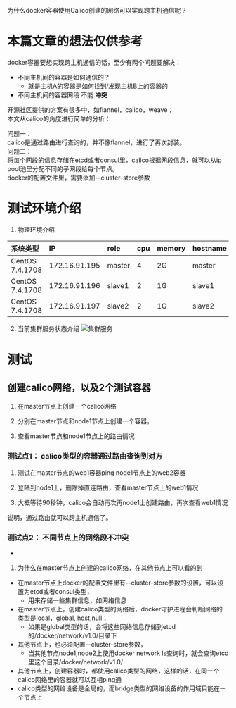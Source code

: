 为什么docker容器使用Calico创建的网络可以实现跨主机通信呢？  

# 本篇文章的想法仅供参考  

docker容器要想实现跨主机通信的话，至少有两个问题要解决：  
- 不同主机间的容器是如何通信的？
    - 就是主机A的容器是如何找到/发现主机B上的容器的
- 不同主机间的容器网段 不能 __冲突__  

开源社区提供的方案有很多中，如flannel，calico，weave；  
本文从calico的角度进行简单的分析：  

问题一：  
    calico是通过路由进行查询的，并不像flannel，进行了再次封装。  
问题二：  
    将每个网段的信息存储在etcd或者consul里，calico根据网段信息，就可以从ip pool池里分配不同的子网段给每个节点。  
    docker的配置文件里，需要添加--cluster-store参数

# 测试环境介绍  
1. 物理环境介绍  

|**系统类型**|**IP**|**role**|**cpu**|**memory**|**hostname**|
|:---|:---|:---|:---|:---|:---|
|CentOS 7.4.1708|172.16.91.195|master|4|2G|master|
|CentOS 7.4.1708|172.16.91.196|slave1|2|1G|slave1|
|CentOS 7.4.1708|172.16.91.197|slave2|2|1G|slave2|  

2. 当前集群服务状态介绍 
![集群服务](https://note.youdao.com/yws/public/resource/ca7c2468223e3c4a80c4e24b70ff9608/xmlnote/6D64D781144B48B0BD6226E433A55715/21727)  

# 测试  
## 创建calico网络，以及2个测试容器  
1. 在master节点上创建一个calico网络  


2. 分别在master节点和node1节点上创建一个容器，   


3. 查看master节点和node1节点上的路由情况  


### 测试点1： calico类型的容器通过路由查询到对方  
1. 测试在master节点的web1容器ping node1节点上的web2容器   

2. 登陆到node1上，删除掉直连路由，查看master节点上的web1情况  

3. 大概等待90秒钟，calico会自动再次再node1上创建路由，再次查看web1情况  

说明，通过路由就可以跨主机通信了。  

### 测试点2： 不同节点上的网络段不冲突    
- 




1. 为什么在master节点上创建的calico网络，在其他节点上可以看的到  
- 在master节点上docker的配置文件里有--cluster-store参数的设置，可以设置为etcd或者consul类型， 
    - 用来存储一些集群信息，如网络信息  
- 在master节点上，创建calico类型的网络后，docker守护进程会判断网络的类型是local，global, host,null； 
    - 如果是global类型的话，会将这些网络信息存储到etcd的/docker/network/v1.0/目录下  
- 其他节点上，也必须配置--cluster-store参数，
    - 当其他节点node1,node2上使用docker network ls查询时，就会查询etcd里这个目录/docker/network/v1.0/  
- 其他节点上，创建容器时，都使用calico类型的网络，这样的话，在同一个calico网络里的容器就可以互相ping通
- calico类型的网络设备是全局的，而bridge类型的网络设备的作用域只能在一个节点上







